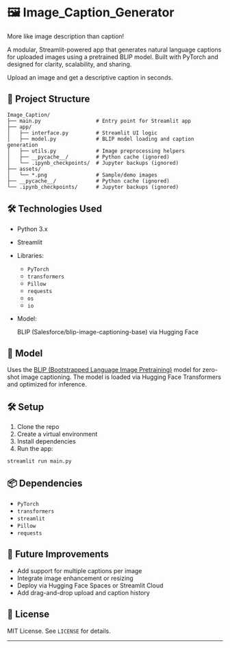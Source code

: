 # 🖼️ Image_Caption_Generator
More like image description than caption!

A modular, Streamlit-powered app that generates natural language captions for uploaded images using a pretrained BLIP model. Built with PyTorch and designed for clarity, scalability, and sharing.

Upload an image and get a descriptive caption in seconds.

## 📁 Project Structure

```
Image_Caption/
├── main.py                  # Entry point for Streamlit app
├── app/
│   ├── interface.py         # Streamlit UI logic
│   ├── model.py             # BLIP model loading and caption generation
│   ├── utils.py             # Image preprocessing helpers
│   ├── __pycache__/         # Python cache (ignored)
│   └── .ipynb_checkpoints/  # Jupyter backups (ignored)
├── assets/
│   └── *.png                # Sample/demo images
├── __pycache__/             # Python cache (ignored)
└── .ipynb_checkpoints/      # Jupyter backups (ignored)
```


## 🛠️ Technologies Used 

* Python 3.x
* Streamlit
* Libraries:
  
  * `PyTorch`
  * `transformers`
  * `Pillow`
  * `requests`
  * `os`
  * `io`
    
* Model:

   BLIP (Salesforce/blip-image-captioning-base) via Hugging Face

## 🧠 Model

Uses the [BLIP (Bootstrapped Language Image Pretraining)](https://github.com/salesforce/BLIP) model for zero-shot image captioning. The model is loaded via Hugging Face Transformers and optimized for inference.

## 🛠️ Setup

1. Clone the repo  
2. Create a virtual environment  
3. Install dependencies
4. Run the app:

```bash
streamlit run main.py
```

## 📦 Dependencies

- `PyTorch`
- `transformers`
- `streamlit`
- `Pillow`
- `requests`


## 🧹 Future Improvements

- Add support for multiple captions per image  
- Integrate image enhancement or resizing  
- Deploy via Hugging Face Spaces or Streamlit Cloud  
- Add drag-and-drop upload and caption history

## 📄 License

MIT License. See `LICENSE` for details.

---




